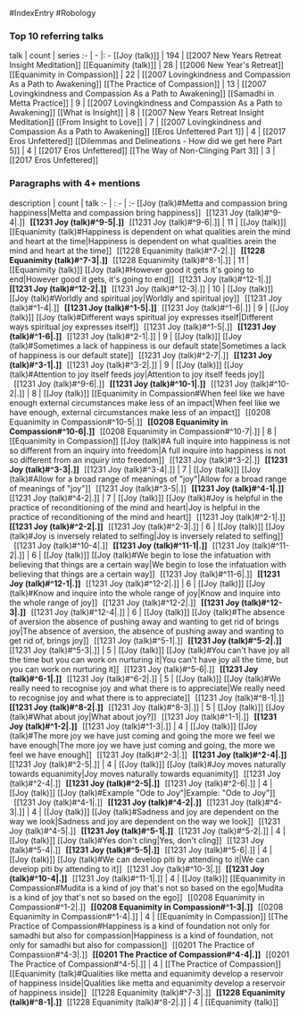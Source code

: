 #IndexEntry #Robology

### Top 10 referring talks
talk | count | series
:- | - |: -
[[Joy (talk)]] | 194 | [[2007 New Years Retreat Insight Meditation]]
[[Equanimity (talk)]] | 28 | [[2006 New Year's Retreat]]
[[Equanimity in Compassion]] | 22 | [[2007 Lovingkindness and Compassion As a Path to Awakening]]
[[The Practice of Compassion]] | 13 | [[2007 Lovingkindness and Compassion As a Path to Awakening]]
[[Samadhi in Metta Practice]] | 9 | [[2007 Lovingkindness and Compassion As a Path to Awakening]]
[[What is Insight]] | 8 | [[2007 New Years Retreat Insight Meditation]]
[[From Insight to Love]] | 7 | [[2007 Lovingkindness and Compassion As a Path to Awakening]]
[[Eros Unfettered Part 1]] | 4 | [[2017 Eros Unfettered]]
[[Dilemmas and Delineations - How did we get here Part 5]] | 4 | [[2017 Eros Unfettered]]
[[The Way of Non-Clinging Part 3]] | 3 | [[2017 Eros Unfettered]]

### Paragraphs with 4+ mentions
description | count | talk
:- | : - | :-
[[Joy (talk)#Metta and compassion bring happiness\|Metta and compassion bring happiness]] &nbsp;&nbsp;[[1231 Joy (talk)#^9-4\|.]] &nbsp; **[[1231 Joy (talk)#^9-5\|.]]** &nbsp; [[1231 Joy (talk)#^9-6\|.]] | 11 | [[Joy (talk)]]
[[Equanimity (talk)#Happiness is dependent on what qualities arein the mind and heart at the time\|Happiness is dependent on what qualities arein the mind and heart at the time]] &nbsp;&nbsp;[[1228 Equanimity (talk)#^7-2\|.]] &nbsp; **[[1228 Equanimity (talk)#^7-3\|.]]** &nbsp; [[1228 Equanimity (talk)#^8-1\|.]] | 11 | [[Equanimity (talk)]]
[[Joy (talk)#However good it gets it's going to end\|However good it gets, it's going to end]] &nbsp;&nbsp;[[1231 Joy (talk)#^12-1\|.]] &nbsp; **[[1231 Joy (talk)#^12-2\|.]]** &nbsp; [[1231 Joy (talk)#^12-3\|.]] | 10 | [[Joy (talk)]]
[[Joy (talk)#Worldly and spiritual joy\|Worldly and spiritual joy]] &nbsp;&nbsp;[[1231 Joy (talk)#^1-4\|.]] &nbsp; **[[1231 Joy (talk)#^1-5\|.]]** &nbsp; [[1231 Joy (talk)#^1-6\|.]] | 9 | [[Joy (talk)]]
[[Joy (talk)#Different ways spiritual joy expresses itself\|Different ways spiritual joy expresses itself]] &nbsp;&nbsp;[[1231 Joy (talk)#^1-5\|.]] &nbsp; **[[1231 Joy (talk)#^1-6\|.]]** &nbsp; [[1231 Joy (talk)#^2-1\|.]] | 9 | [[Joy (talk)]]
[[Joy (talk)#Sometimes a lack of happiness is our default state\|Sometimes a lack of happiness is our default state]] &nbsp;&nbsp;[[1231 Joy (talk)#^2-7\|.]] &nbsp; **[[1231 Joy (talk)#^3-1\|.]]** &nbsp; [[1231 Joy (talk)#^3-2\|.]] | 9 | [[Joy (talk)]]
[[Joy (talk)#Attention to joy itself feeds joy\|Attention to joy itself feeds joy]] &nbsp;&nbsp;[[1231 Joy (talk)#^9-6\|.]] &nbsp; **[[1231 Joy (talk)#^10-1\|.]]** &nbsp; [[1231 Joy (talk)#^10-2\|.]] | 8 | [[Joy (talk)]]
[[Equanimity in Compassion#When feel like we have enough external circumstances make less of an impact\|When feel like we have enough, external circumstances make less of an impact]] &nbsp;&nbsp;[[0208 Equanimity in Compassion#^10-5\|.]] &nbsp; **[[0208 Equanimity in Compassion#^10-6\|.]]** &nbsp; [[0208 Equanimity in Compassion#^10-7\|.]] | 8 | [[Equanimity in Compassion]]
[[Joy (talk)#A full inquire into happiness is not so different from an inquiry into freedom\|A full inquire into happiness is not so different from an inquiry into freedom]] &nbsp;&nbsp;[[1231 Joy (talk)#^3-2\|.]] &nbsp; **[[1231 Joy (talk)#^3-3\|.]]** &nbsp; [[1231 Joy (talk)#^3-4\|.]] | 7 | [[Joy (talk)]]
[[Joy (talk)#Allow for a broad range of meanings of "joy"\|Allow for a broad range of meanings of "joy"]] &nbsp;&nbsp;[[1231 Joy (talk)#^3-5\|.]] &nbsp; **[[1231 Joy (talk)#^4-1\|.]]** &nbsp; [[1231 Joy (talk)#^4-2\|.]] | 7 | [[Joy (talk)]]
[[Joy (talk)#Joy is helpful in the practice of reconditioning of the mind and heart\|Joy is helpful in the practice of reconditioning of the mind and heart]] &nbsp;&nbsp;[[1231 Joy (talk)#^2-1\|.]] &nbsp; **[[1231 Joy (talk)#^2-2\|.]]** &nbsp; [[1231 Joy (talk)#^2-3\|.]] | 6 | [[Joy (talk)]]
[[Joy (talk)#Joy is inversely related to selfing\|Joy is inversely related to selfing]] &nbsp;&nbsp;[[1231 Joy (talk)#^10-4\|.]] &nbsp; **[[1231 Joy (talk)#^11-1\|.]]** &nbsp; [[1231 Joy (talk)#^11-2\|.]] | 6 | [[Joy (talk)]]
[[Joy (talk)#We begin to lose the infatuation with believing that things are a certain way\|We begin to lose the infatuation with believing that things are a certain way]] &nbsp;&nbsp;[[1231 Joy (talk)#^11-6\|.]] &nbsp; **[[1231 Joy (talk)#^12-1\|.]]** &nbsp; [[1231 Joy (talk)#^12-2\|.]] | 6 | [[Joy (talk)]]
[[Joy (talk)#Know and inquire into the whole range of joy\|Know and inquire into the whole range of joy]] &nbsp;&nbsp;[[1231 Joy (talk)#^12-2\|.]] &nbsp; **[[1231 Joy (talk)#^12-3\|.]]** &nbsp; [[1231 Joy (talk)#^12-4\|.]] | 6 | [[Joy (talk)]]
[[Joy (talk)#The absence of aversion the absence of pushing away and wanting to get rid of brings joy\|The absence of aversion, the absence of pushing away and wanting to get rid of, brings joy]] &nbsp;&nbsp;[[1231 Joy (talk)#^5-1\|.]] &nbsp; **[[1231 Joy (talk)#^5-2\|.]]** &nbsp; [[1231 Joy (talk)#^5-3\|.]] | 5 | [[Joy (talk)]]
[[Joy (talk)#You can't have joy all the time but you can work on nurturing it\|You can't have joy all the time, but you can work on nurturing it]] &nbsp;&nbsp;[[1231 Joy (talk)#^5-6\|.]] &nbsp; **[[1231 Joy (talk)#^6-1\|.]]** &nbsp; [[1231 Joy (talk)#^6-2\|.]] | 5 | [[Joy (talk)]]
[[Joy (talk)#We really need to recognise joy and what there is to appreciate\|We really need to recognise joy and what there is to appreciate]] &nbsp;&nbsp;[[1231 Joy (talk)#^8-1\|.]] &nbsp; **[[1231 Joy (talk)#^8-2\|.]]** &nbsp; [[1231 Joy (talk)#^8-3\|.]] | 5 | [[Joy (talk)]]
[[Joy (talk)#What about joy\|What about joy?]] &nbsp;&nbsp;[[1231 Joy (talk)#^1-1\|.]] &nbsp; **[[1231 Joy (talk)#^1-2\|.]]** &nbsp; [[1231 Joy (talk)#^1-3\|.]] | 4 | [[Joy (talk)]]
[[Joy (talk)#The more joy we have just coming and going the more we feel we have enough\|The more joy we have just coming and going, the more we feel we have enough]] &nbsp;&nbsp;[[1231 Joy (talk)#^2-3\|.]] &nbsp; **[[1231 Joy (talk)#^2-4\|.]]** &nbsp; [[1231 Joy (talk)#^2-5\|.]] | 4 | [[Joy (talk)]]
[[Joy (talk)#Joy moves naturally towards equanimity\|Joy moves naturally towards equanimity]] &nbsp;&nbsp;[[1231 Joy (talk)#^2-4\|.]] &nbsp; **[[1231 Joy (talk)#^2-5\|.]]** &nbsp; [[1231 Joy (talk)#^2-6\|.]] | 4 | [[Joy (talk)]]
[[Joy (talk)#Example "Ode to Joy"\|Example: "Ode to Joy"]] &nbsp;&nbsp;[[1231 Joy (talk)#^4-1\|.]] &nbsp; **[[1231 Joy (talk)#^4-2\|.]]** &nbsp; [[1231 Joy (talk)#^4-3\|.]] | 4 | [[Joy (talk)]]
[[Joy (talk)#Sadness and joy are dependent on the way we look\|Sadness and joy are dependent on the way we look]] &nbsp;&nbsp;[[1231 Joy (talk)#^4-5\|.]] &nbsp; **[[1231 Joy (talk)#^5-1\|.]]** &nbsp; [[1231 Joy (talk)#^5-2\|.]] | 4 | [[Joy (talk)]]
[[Joy (talk)#Yes don't cling\|Yes, don't cling]] &nbsp;&nbsp;[[1231 Joy (talk)#^5-4\|.]] &nbsp; **[[1231 Joy (talk)#^5-5\|.]]** &nbsp; [[1231 Joy (talk)#^5-6\|.]] | 4 | [[Joy (talk)]]
[[Joy (talk)#We can develop piti by attending to it\|We can develop piti by attending to it]] &nbsp;&nbsp;[[1231 Joy (talk)#^10-3\|.]] &nbsp; **[[1231 Joy (talk)#^10-4\|.]]** &nbsp; [[1231 Joy (talk)#^11-1\|.]] | 4 | [[Joy (talk)]]
[[Equanimity in Compassion#Mudita is a kind of joy that's not so based on the ego\|Mudita is a kind of joy that's not so based on the ego]] &nbsp;&nbsp;[[0208 Equanimity in Compassion#^1-2\|.]] &nbsp; **[[0208 Equanimity in Compassion#^1-3\|.]]** &nbsp; [[0208 Equanimity in Compassion#^1-4\|.]] | 4 | [[Equanimity in Compassion]]
[[The Practice of Compassion#Happiness is a kind of foundation not only for samadhi but also for compassion\|Happiness is a kind of foundation, not only for samadhi but also for compassion]] &nbsp;&nbsp;[[0201 The Practice of Compassion#^4-3\|.]] &nbsp; **[[0201 The Practice of Compassion#^4-4\|.]]** &nbsp; [[0201 The Practice of Compassion#^4-5\|.]] | 4 | [[The Practice of Compassion]]
[[Equanimity (talk)#Qualities like metta and equanimity develop a reservoir of happiness inside\|Qualities like metta and equanimity develop a reservoir of happiness inside]] &nbsp;&nbsp;[[1228 Equanimity (talk)#^7-3\|.]] &nbsp; **[[1228 Equanimity (talk)#^8-1\|.]]** &nbsp; [[1228 Equanimity (talk)#^8-2\|.]] | 4 | [[Equanimity (talk)]]

